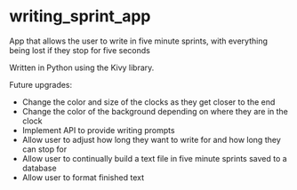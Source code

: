 # writing_sprint_app
App that allows the user to write in five minute sprints, with everything being lost if they stop for five seconds

Written in Python using the Kivy library. 

Future upgrades:
  * Change the color and size of the clocks as they get closer to the end
  * Change the color of the background depending on where they are in the clock
  * Implement API to provide writing prompts
  * Allow user to adjust how long they want to write for and how long they can stop for
  * Allow user to continually build a text file in five minute sprints saved to a database 
  * Allow user to format finished text
